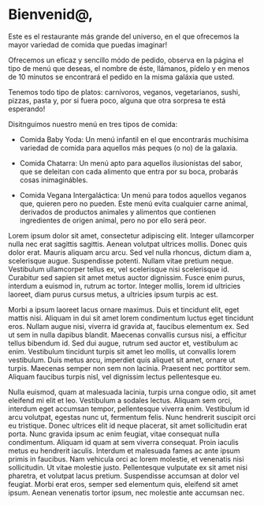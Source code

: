 # Bienvenid@,

Este es el restaurante más grande del universo, en el que ofrecemos la mayor variedad de comida que puedas imaginar!

Ofrecemos un eficaz y sencillo módo de pedido, observa en la página el tipo de menú que deseas, el nombre de éste, llámanos, pídelo y en menos de 10 minutos se encontrará el pedido en la misma galáxia que usted.

 Tenemos todo tipo de platos: carnívoros, veganos, vegetarianos, sushi, pizzas, pasta y, por si fuera poco, alguna que otra sorpresa te está esperando!

Disitnguimos nuestro menú en tres tipos de comida:

- Comida Baby Yoda: Un menú infantil en el que encontrarás muchísima variedad de comida para aquellos más peques (o no) de la galaxia.

- Comida Chatarra: Un menú apto para aquellos ilusionistas del sabor, que se deleitan con cada alimento que entra por su boca, probarás cosas inimaginábles.

- Comida Vegana Intergaláctica: Un menú para todos aquellos veganos que, quieren pero no pueden. Este menú evita cualquier carne animal, derivados de productos animales y alimentos que contienen ingredientes de origen animal, pero no por ello será peor.

Lorem ipsum dolor sit amet, consectetur adipiscing elit. Integer ullamcorper nulla nec erat sagittis sagittis. Aenean volutpat ultrices mollis. Donec quis dolor erat. Mauris aliquam arcu arcu. Sed vel nulla rhoncus, dictum diam a, scelerisque augue. Suspendisse potenti. Nullam vitae pretium neque. Vestibulum ullamcorper tellus ex, vel scelerisque nisi scelerisque id. Curabitur sed sapien sit amet metus auctor dignissim. Fusce enim purus, interdum a euismod in, rutrum ac tortor. Integer mollis, lorem id ultricies laoreet, diam purus cursus metus, a ultricies ipsum turpis ac est.

Morbi a ipsum laoreet lacus ornare maximus. Duis et tincidunt elit, eget mattis nisi. Aliquam in dui sit amet lorem condimentum luctus eget tincidunt eros. Nullam augue nisi, viverra id gravida at, faucibus elementum ex. Sed ut sem in nulla dapibus blandit. Maecenas convallis cursus nisi, a efficitur tellus bibendum id. Sed dui augue, rutrum sed auctor et, vestibulum ac enim. Vestibulum tincidunt turpis sit amet leo mollis, ut convallis lorem vestibulum. Duis metus arcu, imperdiet quis aliquet sit amet, ornare ut turpis. Maecenas semper non sem non lacinia. Praesent nec porttitor sem. Aliquam faucibus turpis nisl, vel dignissim lectus pellentesque eu.

Nulla euismod, quam at malesuada lacinia, turpis urna congue odio, sit amet eleifend mi elit et leo. Vestibulum a sodales lectus. Aliquam sem orci, interdum eget accumsan tempor, pellentesque viverra enim. Vestibulum id arcu volutpat, egestas nunc ut, fermentum felis. Nunc hendrerit suscipit orci eu tristique. Donec ultrices elit id neque placerat, sit amet sollicitudin erat porta. Nunc gravida ipsum ac enim feugiat, vitae consequat nulla condimentum. Aliquam id quam at sem viverra consequat. Proin iaculis metus eu hendrerit iaculis. Interdum et malesuada fames ac ante ipsum primis in faucibus. Nam vehicula orci ac lorem molestie, et venenatis nisi sollicitudin. Ut vitae molestie justo. Pellentesque vulputate ex sit amet nisi pharetra, et volutpat lacus pretium. Suspendisse accumsan at dolor vel feugiat. Morbi erat eros, semper sed elementum quis, eleifend sit amet ipsum. Aenean venenatis tortor ipsum, nec molestie ante accumsan nec.